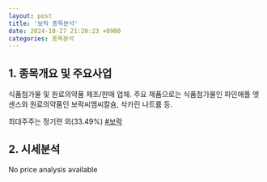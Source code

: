 ```yaml
---
layout: post
title: '보락 종목분석'
date: 2024-10-27 21:20:23 +0900
categories: 종목분석
---
```


## 1. 종목개요 및 주요사업

식품첨가물 및 원료의약품 제조/판매 업체. 주요 제품으로는 식품첨가물인 파인애플 엣센스와 원료의약품인 보락씨엠씨칼슘, 삭카린 나트륨 등. 

최대주주는 정기련 외(33.49%)
[#보락](#)

## 2. 시세분석

No price analysis available
